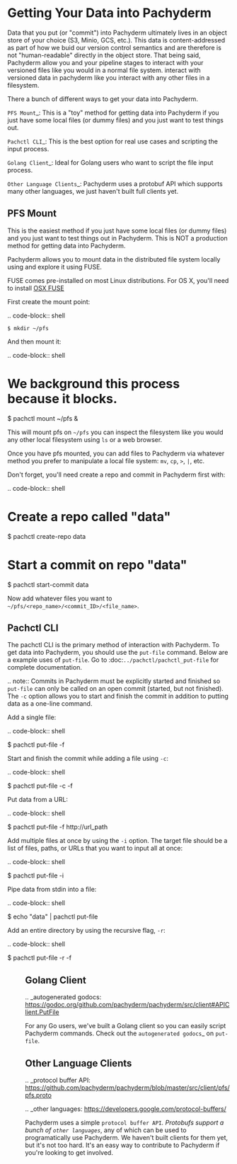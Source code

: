 # Getting Your Data into Pachyderm

Data that you put (or "commit") into Pachyderm ultimately lives in an object store of your choice (S3, Minio, GCS, etc.).  This data is content-addressed as part of how we buid our version control semantics and are therefore is not "human-readable" directly in the object store.  That being said, Pachyderm allow you and your pipeline stages to interact with your versioned files like you would in a normal file system. interact with versioned data in pachyderm like you interact with any other files in a filesystem.  

There a bunch of different ways to get your data into Pachyderm.

`PFS Mount`_: This is a "toy" method for getting data into Pachyderm if you just have some local files (or dummy files) and you just want to test things out.

`Pachctl CLI`_: This is the best option for real use cases and scripting the input process.

`Golang Client`_: Ideal for Golang users who want to script the file input process.

`Other Language Clients`_: Pachyderm uses a protobuf API which supports many other languages, we just haven't built full clients yet. 


PFS Mount
----------
This is the easiest method if you just have some local files (or dummy files) and you just want to test things out in Pachyderm. This is NOT a production method for getting data into Pachyderm. 

Pachyderm allows you to mount data in the distributed file system locally using and explore it using FUSE.

FUSE comes pre-installed on most Linux distributions. For OS X, you'll need to install [OSX FUSE](https://osxfuse.github.io/) 

First create the mount point:

.. code-block:: shell

    $ mkdir ~/pfs


And then mount it:

.. code-block:: shell

 # We background this process because it blocks.
 $ pachctl mount ~/pfs &


This will mount pfs on ``~/pfs`` you can inspect the filesystem like you would any
other local filesystem using ``ls`` or a web browser. 

Once you have pfs mounted, you can add files to Pachyderm via whatever method you prefer to manipulate a local file system:  ``mv``, ``cp``, ``>``, ``|``, etc.

Don't forget, you'll need create a repo and commit in Pachyderm first with:

.. code-block:: shell

 # Create a repo called "data"
 $ pachctl create-repo data

 # Start a commit on repo "data"
 $ pachctl start-commit data



 Now add whatever files you want to ``~/pfs/<repo_name>/<commit_ID>/<file_name>``.


Pachctl CLI
-----------

The pachctl CLI is the primary method of interaction with Pachyderm. To get data into Pachyderm, you should use the ``put-file`` command. Below are a example uses of ``put-file``. Go to :doc:`../pachctl/pachctl_put-file` for complete documentation. 

.. note:: Commits in Pachyderm must be explicitly started and finished so ``put-file`` can only be called on an open commit (started, but not finished). The ``-c`` option allows you to start and finish the commit in addition to putting data as a one-line command. 


Add a single file:

.. code-block:: shell

 $ pachctl put-file <repo> <branch> -f <file>

Start and finish the commit while adding a file using ``-c``:

.. code-block:: shell

 $ pachctl put-file -c <repo> <branch> -f <file> 

Put data from a URL:

.. code-block:: shell

 $ pachctl put-file <repo> <branch> -f http://url_path

Add multiple files at once by using the ``-i`` option. The target file should be a list of files, paths, or URLs that you want to input all at once:

.. code-block:: shell

 $ pachctl put-file <repo> <branch> -i <file>

Pipe data from stdin into a file:

.. code-block:: shell

 $ echo "data" | pachctl put-file <repo> <branch> <path>

Add an entire directory by using the recursive flag, ``-r``:

.. code-block:: shell

 $ pachctl put-file -r <repo> <branch> -f <dir>



Golang Client
-------------

.. _autogenerated godocs: https://godoc.org/github.com/pachyderm/pachyderm/src/client#APIClient.PutFile

For any Go users, we've built a Golang client so you can easily script Pachyderm commands. Check out the `autogenerated godocs`_ on ``put-file``. 

Other Language Clients
----------------------
.. _protocol buffer API: https://github.com/pachyderm/pachyderm/blob/master/src/client/pfs/pfs.proto

.. _other languages: https://developers.google.com/protocol-buffers/

Pachyderm uses a simple `protocol buffer API`_. Protobufs support a bunch of `other languages`_, any of which can be used to programatically use Pachyderm. We haven't built clients for them yet, but it's not too hard. It's an easy way to contribute to Pachyderm if you're looking to get involved. 

